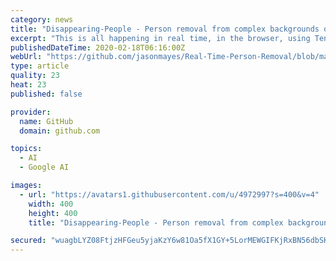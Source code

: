 ```yaml
---
category: news
title: "Disappearing-People - Person removal from complex backgrounds over time."
excerpt: "This is all happening in real time, in the browser, using TensorFlow.js. #MadeWithTFJS This is an experiment. It may not be perfect in all situations. Feel free to use in your own projects. Code is released under Apache licence. If you decide to use my code please consider giving me a shout out! Would love to see what others create with it ..."
publishedDateTime: 2020-02-18T06:16:00Z
webUrl: "https://github.com/jasonmayes/Real-Time-Person-Removal/blob/master/README.md"
type: article
quality: 23
heat: 23
published: false

provider:
  name: GitHub
  domain: github.com

topics:
  - AI
  - Google AI

images:
  - url: "https://avatars1.githubusercontent.com/u/4972997?s=400&v=4"
    width: 400
    height: 400
    title: "Disappearing-People - Person removal from complex backgrounds over time."

secured: "wuagbLYZ08FtjzHFGeu5yjaKzY6w81Oa5fX1GY+5LorMEWGIFKjRxBN56dbSKbsweXke/2qwYnjRJmbacGRf+/5uG3AHImvt2+jYZb/b7MNWyhU9vdi6G0WU3fUKoJuyn4ogpfZArKZEooc7scUSZjHfqWkBwDNxgxFRFHGuCsJb7gpaIc7HSnWVvll3v83eBozEN4mEN2HsBuNq2mmP8MnhO0cSVhlg5aVwxo0aE5s06Q86ReDV0n5jZW18H/LonJM17SjrxEWrVhvQcmPIW6jvgoCsYFXPO9g6RWjToGj1y2Q4IzBWC7+m9wf3Uw+B;efCDnvbRx+xn9el0gu4YFQ=="
---
```


